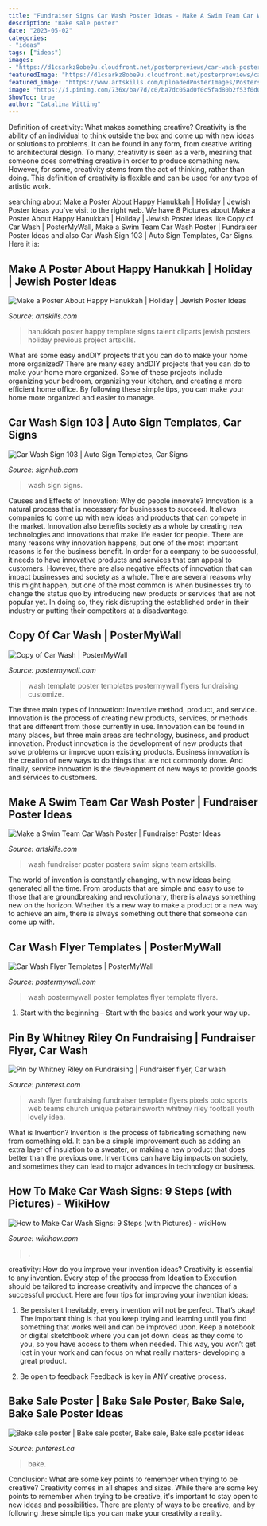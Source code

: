 ```yaml
---
title: "Fundraiser Signs Car Wash Poster Ideas - Make A Swim Team Car Wash Poster"
description: "Bake sale poster"
date: "2023-05-02"
categories:
- "ideas"
tags: ["ideas"]
images:
- "https://d1csarkz8obe9u.cloudfront.net/posterpreviews/car-wash-poster-template-e86f15dc5de3206454769c55f4a5b98f_screen.jpg?ts=1456376712"
featuredImage: "https://d1csarkz8obe9u.cloudfront.net/posterpreviews/car-wash-poster-template-e86f15dc5de3206454769c55f4a5b98f_screen.jpg?ts=1456376712"
featured_image: "https://www.artskills.com/UploadedPosterImages/Posters/Zoom/pwcarwash.jpg"
image: "https://i.pinimg.com/736x/ba/7d/c0/ba7dc05ad0f0c5fad80b2f53f0d05ac9--car-wash-fundraiser-flyer-cheer-stuff.jpg"
ShowToc: true
author: "Catalina Witting"
---
```



Definition of creativity: What makes something creative?
Creativity is the ability of an individual to think outside the box and come up with new ideas or solutions to problems. It can be found in any form, from creative writing to architectural design. To many, creativity is seen as a verb, meaning that someone does something creative in order to produce something new. However, for some, creativity stems from the act of thinking, rather than doing. This definition of creativity is flexible and can be used for any type of artistic work.

	

		
searching about Make a Poster About Happy Hanukkah | Holiday | Jewish Poster Ideas you've visit to the right web. We have 8 Pictures about Make a Poster About Happy Hanukkah | Holiday | Jewish Poster Ideas like Copy of Car Wash | PosterMyWall, Make a Swim Team Car Wash Poster | Fundraiser Poster Ideas and also Car Wash Sign 103 | Auto Sign Templates, Car Signs. Here it is:
		
    
## Make A Poster About Happy Hanukkah | Holiday | Jewish Poster Ideas

<img loading=lazy src="https://www.artskills.com/UploadedPosterImages/Posters/Zoom/20120106122523-740988836419.jpg" onerror="this.onerror=null;this.src='https://tse4.mm.bing.net/th?id=OIP.gBX8hU_jGSgpsA122M1-CwHaF0&amp;pid=15.1';" alt="Make a Poster About Happy Hanukkah | Holiday | Jewish Poster Ideas">

_Source: artskills.com_

>hanukkah poster happy template signs talent cliparts jewish posters holiday previous project artskills. 

	

What are some easy andDIY projects that you can do to make your home more organized?
There are many easy andDIY projects that you can do to make your home more organized. Some of these projects include organizing your bedroom, organizing your kitchen, and creating a more efficient home office. By following these simple tips, you can make your home more organized and easier to manage.

    
## Car Wash Sign 103 | Auto Sign Templates, Car Signs

<img loading=lazy src="http://www.signhub.com/stock/design/maximum/8156.jpg" onerror="this.onerror=null;this.src='https://tse4.mm.bing.net/th?id=OIP.O_hiWU5m_7_7wEfDgq4MXwHaFo&amp;pid=15.1';" alt="Car Wash Sign 103 | Auto Sign Templates, Car Signs">

_Source: signhub.com_

>wash sign signs. 

	

Causes and Effects of Innovation: Why do people innovate?
Innovation is a natural process that is necessary for businesses to succeed. It allows companies to come up with new ideas and products that can compete in the market. Innovation also benefits society as a whole by creating new technologies and innovations that make life easier for people. There are many reasons why innovation happens, but one of the most important reasons is for the business benefit. In order for a company to be successful, it needs to have innovative products and services that can appeal to customers. However, there are also negative effects of innovation that can impact businesses and society as a whole. There are several reasons why this might happen, but one of the most common is when businesses try to change the status quo by introducing new products or services that are not popular yet. In doing so, they risk disrupting the established order in their industry or putting their competitors at a disadvantage.

    
## Copy Of Car Wash | PosterMyWall

<img loading=lazy src="https://d1csarkz8obe9u.cloudfront.net/posterpreviews/car-wash-poster-template-e86f15dc5de3206454769c55f4a5b98f_screen.jpg?ts=1456376712" onerror="this.onerror=null;this.src='https://tse1.mm.bing.net/th?id=OIP.rZRWZxK0regYDk5IbAOnLQAAAA&amp;pid=15.1';" alt="Copy of Car Wash | PosterMyWall">

_Source: postermywall.com_

>wash template poster templates postermywall flyers fundraising customize. 

	

The three main types of innovation: Inventive method, product, and service.
Innovation is the process of creating new products, services, or methods that are different from those currently in use. Innovation can be found in many places, but three main areas are technology, business, and product innovation. 
Product innovation is the development of new products that solve problems or improve upon existing products. Business innovation is the creation of new ways to do things that are not commonly done. And finally, service innovation is the development of new ways to provide goods and services to customers.

    
## Make A Swim Team Car Wash Poster | Fundraiser Poster Ideas

<img loading=lazy src="https://www.artskills.com/UploadedPosterImages/Posters/Zoom/pwcarwash.jpg" onerror="this.onerror=null;this.src='https://tse2.mm.bing.net/th?id=OIP.WCZ0dB_HzKp7-WhhTiZAVAHaFR&amp;pid=15.1';" alt="Make a Swim Team Car Wash Poster | Fundraiser Poster Ideas">

_Source: artskills.com_

>wash fundraiser poster posters swim signs team artskills. 

	

The world of invention is constantly changing, with new ideas being generated all the time. From products that are simple and easy to use to those that are groundbreaking and revolutionary, there is always something new on the horizon. Whether it’s a new way to make a product or a new way to achieve an aim, there is always something out there that someone can come up with.

    
## Car Wash Flyer Templates | PosterMyWall

<img loading=lazy src="http://postermywall.com.s3.amazonaws.com/posterpreviews/car-wash-poster-template-f35d0dd52c6dd5ab5c222dd0c767b46b_screen.jpg?ts=1438602181" onerror="this.onerror=null;this.src='https://tse1.mm.bing.net/th?id=OIP.fN9tsMKN1PNEuFcON0EeTgAAAA&amp;pid=15.1';" alt="Car Wash Flyer Templates | PosterMyWall">

_Source: postermywall.com_

>wash postermywall poster templates flyer template flyers. 

	

1. Start with the beginning – Start with the basics and work your way up.

    
## Pin By Whitney Riley On Fundraising | Fundraiser Flyer, Car Wash

<img loading=lazy src="https://i.pinimg.com/736x/ba/7d/c0/ba7dc05ad0f0c5fad80b2f53f0d05ac9--car-wash-fundraiser-flyer-cheer-stuff.jpg" onerror="this.onerror=null;this.src='https://tse1.mm.bing.net/th?id=OIP.t2aHhUQGwhIhHeZWzQYIYwHaJl&amp;pid=15.1';" alt="Pin by Whitney Riley on Fundraising | Fundraiser flyer, Car wash">

_Source: pinterest.com_

>wash flyer fundraising fundraiser template flyers pixels ootc sports web teams church unique peterainsworth whitney riley football youth lovely idea. 

	

What is Invention?
Invention is the process of fabricating something new from something old. It can be a simple improvement such as adding an extra layer of insulation to a sweater, or making a new product that does better than the previous one. Inventions can have big impacts on society, and sometimes they can lead to major advances in technology or business.

    
## How To Make Car Wash Signs: 9 Steps (with Pictures) - WikiHow

<img loading=lazy src="https://www.wikihow.com/images/2/21/Make-Car-Wash-Signs-Intro.jpg" onerror="this.onerror=null;this.src='https://tse4.mm.bing.net/th?id=OIP.e3E4DB7woF-ThphSi8E8tgHaE5&amp;pid=15.1';" alt="How to Make Car Wash Signs: 9 Steps (with Pictures) - wikiHow">

_Source: wikihow.com_

>. 

	

creativity: How do you improve your invention ideas?
Creativity is essential to any invention. Every step of the process from Ideation to Execution should be tailored to increase creativity and improve the chances of a successful product. Here are four tips for improving your invention ideas:
1. Be persistent
Inevitably, every invention will not be perfect. That’s okay! The important thing is that you keep trying and learning until you find something that works well and can be improved upon. Keep a notebook or digital sketchbook where you can jot down ideas as they come to you, so you have access to them when needed. This way, you won’t get lost in your work and can focus on what really matters- developing a great product.

2. Be open to feedback
Feedback is key in ANY creative process.

    
## Bake Sale Poster | Bake Sale Poster, Bake Sale, Bake Sale Poster Ideas

<img loading=lazy src="https://i.pinimg.com/originals/0e/9f/8b/0e9f8b7d01533d1c244ef1101ce1cc93.jpg" onerror="this.onerror=null;this.src='https://tse4.mm.bing.net/th?id=OIP.Yd6StguKPPeJ-OMy9Nc7zQHaNK&amp;pid=15.1';" alt="Bake sale poster | Bake sale poster, Bake sale, Bake sale poster ideas">

_Source: pinterest.ca_

>bake. 

	

Conclusion: What are some key points to remember when trying to be creative?
Creativity comes in all shapes and sizes. While there are some key points to remember when trying to be creative, it's important to stay open to new ideas and possibilities. There are plenty of ways to be creative, and by following these simple tips you can make your creativity a reality.

